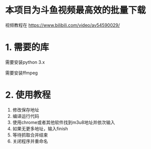 # 本项目为斗鱼视频最高效的批量下载

视频教程在 https://www.bilibili.com/video/av54590029/

# 1. 需要的库

需要安装python 3.x

需要安装ffmpeg 

# 2. 使用教程
  1. 修改保存地址
  2. 编译运行代码
  3. 使用chrome或者其他软件找到m3u8地址并依次输入
  4. 如果无更多地址，输入finish
  5. 等待抓取合并结束
  6. 关闭程序并重命名
